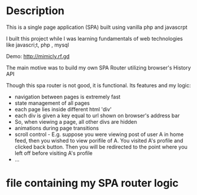 # Description

This is a single page application (SPA) built using vanilla php and javascrpt

I built this project while I was learning fundamentals of web technologies like javascri;t, php , mysql

Demo: http://mimicly.rf.gd

The main motive was to build my own SPA Router utilizing browser's History API

Though this spa router is not good, it is functional. Its features and my logic:

- navigation between pages is extremely fast
- state management of all pages
- each page lies inside different html 'div'
- each div is given a key equal to url shown on browser's address bar
- So, when viewing a page, all other divs are hidden
- animations during page transitions
- scroll control - E.g. suppose you were viewing post of user A in home feed, then you wished to view porifile of A. You visited A's profile and clicked back button. Then you will be redirected to the point where you left off before visiting A's profile
- ...

# file containing my SPA router logic

